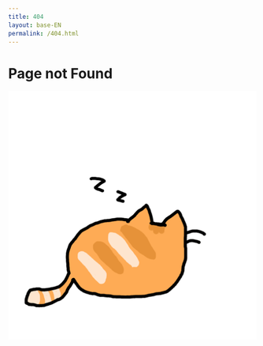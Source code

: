 ```yaml
---
title: 404
layout: base-EN
permalink: /404.html
---
```


# Page not Found

![page not found](/images/404.gif "page not found")